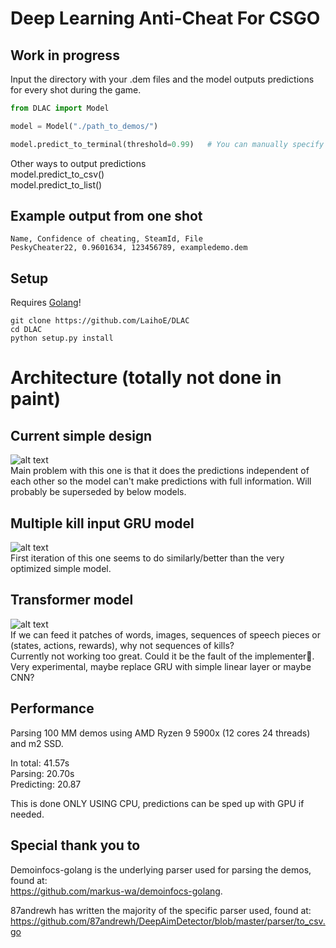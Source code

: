 # Deep Learning Anti-Cheat For CSGO

## Work in progress  

Input the directory with your .dem files and the model outputs predictions for every shot during the game.

```python
from DLAC import Model

model = Model("./path_to_demos/")

model.predict_to_terminal(threshold=0.99)   # You can manually specify threshold, 0.95 by default

```
Other ways to output predictions  
model.predict_to_csv()  
model.predict_to_list()

## Example output from one shot  
```CSV
Name, Confidence of cheating, SteamId, File
PeskyCheater22, 0.9601634, 123456789, exampledemo.dem
```
## Setup
Requires [Golang](https://golang.org/dl/)!
```
git clone https://github.com/LaihoE/DLAC  
cd DLAC
python setup.py install
```
# Architecture (totally not done in paint)
## Current simple design
![alt text](https://github.com/LaihoE/DLAC/blob/main/images/current.png?raw=true)  
Main problem with this one is that it does the predictions independent of each other so the model can't make predictions with full information. Will probably be superseded by below models.
## Multiple kill input GRU model
![alt text](https://github.com/LaihoE/DLAC/blob/main/images/Gruception.png?raw=true)  
First iteration of this one seems to do similarly/better than the very optimized simple model.
## Transformer model
![alt text](https://github.com/LaihoE/DLAC/blob/main/images/Transformer.png?raw=true)  
If we can feed it patches of words, images, sequences of speech pieces or (states, actions, rewards), why not sequences of kills?  
Currently not working too great. Could it be the fault of the implementer🤔. Very experimental, maybe replace GRU with simple linear layer or maybe CNN?
## Performance
Parsing 100 MM demos using AMD Ryzen 9 5900x (12 cores 24 threads) and m2 SSD. 

In total: 41.57s  
Parsing: 20.70s    
Predicting: 20.87

This is done ONLY USING CPU, predictions can be sped up with GPU if needed.




## Special thank you to
Demoinfocs-golang is the underlying parser used for parsing the demos, found at:  
https://github.com/markus-wa/demoinfocs-golang.  

87andrewh has written the majority of the specific parser used, found at: https://github.com/87andrewh/DeepAimDetector/blob/master/parser/to_csv.go
